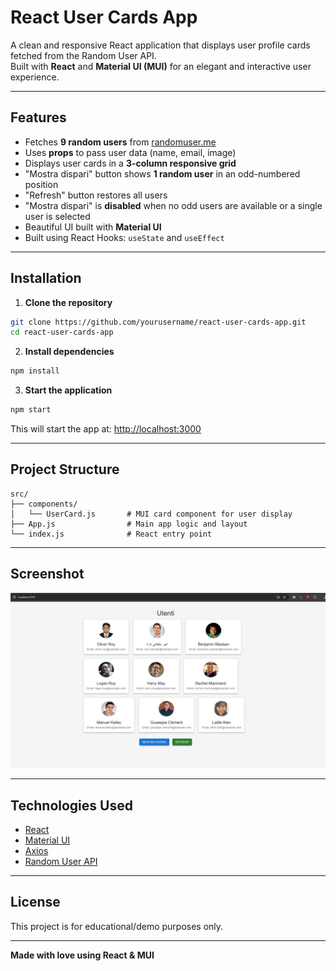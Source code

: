 #  React User Cards App

A clean and responsive React application that displays user profile cards fetched from the Random User API.  
Built with **React** and **Material UI (MUI)** for an elegant and interactive user experience.

---

##  Features

-  Fetches **9 random users** from [randomuser.me](https://randomuser.me)
-  Uses **props** to pass user data (name, email, image)
-  Displays user cards in a **3-column responsive grid**
-  "Mostra dispari" button shows **1 random user** in an odd-numbered position
-  "Refresh" button restores all users
-  "Mostra dispari" is **disabled** when no odd users are available or a single user is selected
-  Beautiful UI built with **Material UI**
-  Built using React Hooks: `useState` and `useEffect`

---

##  Installation

1. **Clone the repository**

```bash
git clone https://github.com/yourusername/react-user-cards-app.git
cd react-user-cards-app
```

2. **Install dependencies**

```bash
npm install
```

3. **Start the application**

```bash
npm start
```

This will start the app at: [http://localhost:3000](http://localhost:3000)

---

##  Project Structure

```
src/
├── components/
│   └── UserCard.js       # MUI card component for user display
├── App.js                # Main app logic and layout
└── index.js              # React entry point
```

---

##  Screenshot

![User Cards Screenshot](user-card-profile\public\Screenshot.png)

---

##  Technologies Used

- [React](https://reactjs.org/)
- [Material UI](https://mui.com/)
- [Axios](https://axios-http.com/)
- [Random User API](https://randomuser.me)

---

##  License

This project is for educational/demo purposes only.

---

**Made with love using React & MUI**
